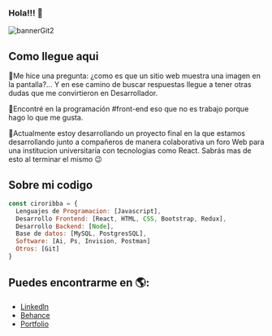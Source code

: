 ### Hola!!! 👋

![bannerGit2](https://user-images.githubusercontent.com/81247830/127744185-82c9054b-8c6b-403e-8c89-8cffcdee5ceb.png)

## Como llegue aqui
🔸Me hice una pregunta: ¿como es que un sitio web muestra una imagen en la pantalla?... Y en ese camino de buscar respuestas llegue a tener otras dudas que me convirtieron en Desarrollador.

🔸Encontré en la programación #front-end eso que no es trabajo porque hago lo que me gusta.

🔸Actualmente estoy desarrollando un proyecto final en la que estamos desarrollando junto a compañeros de manera colaborativa un foro Web para una institucion universitaria con tecnologias como React. Sabrás mas de esto al terminar el mismo 😉


## Sobre mi codigo

```js
const ciroribba = {
  Lenguajes de Programacion: [Javascript],
  Desarrollo Frontend: [React, HTML, CSS, Bootstrap, Redux],
  Desarrollo Backend: [Node],
  Base de datos: [MySQL, PostgresSQL],
  Software: [Ai, Ps, Invision, Postman]
  Otros: [Git]
}
```

## Puedes encontrarme en 🌎:
- [Linkedln](https://www.linkedin.com/in/ciro-ribba/)
- [Behance](https://www.behance.net/ciro-zeballo)
- [Portfolio](https://ciroribba.github.io/portfolio/)



<!--
**ciroribba/ciroribba** is a ✨ _special_ ✨ repository because its `README.md` (this file) appears on your GitHub profile.

Here are some ideas to get you started:

- 🔭 I’m currently working on ...
- 🌱 I’m currently learning ...
- 👯 I’m looking to collaborate on ...
- 🤔 I’m looking for help with ...
- 💬 Ask me about ...
- 📫 How to reach me: ...
- 😄 Pronouns: ...
- ⚡ Fun fact: ...
-->
